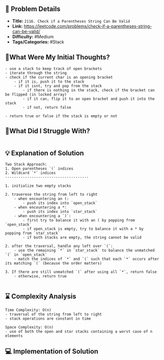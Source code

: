 ## 📝 Problem Details

- **Title:** `2116. Check if a Parentheses String Can Be Valid`
- **Link:** https://leetcode.com/problems/check-if-a-parentheses-string-can-be-valid/
- **Difficulty:** #Medium 
- **Tags/Categories:** #Stack 

## 💭What Were My Initial Thoughts?

```
- use a stack to keep track of open brackets
- iterate through the string
- check if the current char is an opening bracket
	- if it is, push it to the stack 
	- if it isnt, try and pop from the stack
		- if there is nothing in the stack, check if the bracket can be flipped (in locked array)
		- if it can, flip it to an open bracket and push it into the stack 
		- if not, return false

- return true or false if the stack is empty or not 
```

## 🤔What Did I Struggle With?

```

```

## 💡 Explanation of Solution

```
Two Stack Approach:
1. Open parentheses `(` indices
2. Wildcard `*` indices
--------------------------------------

1. initialize two empty stacks

2. traverese the string from left to right 
	- when encountering an (:
		- push its index into `open_stack`
	- when encountering a *:
		- push its index into `star_stack`
	- when encountering a `)`:
		- first try to balance it with an ( by popping from `open_stack`
		- if open_stack is empty, try to balance it with a * by popping from `star_stack`
		- if both stacks are empty, the string cannot be valid

2. after the traversal, handle any left over `(`:
	- use the remaining `*` in `star_stack` to balance the unmatched `(` in `open_stack`
	- match the indices of `*` and `(` such that each `*` occurs after its matching `(` (because the order matters)

3. If there are still unmatched `(` after using all `*`, return false
	- otherwise, return true


```

## ⌛ Complexity Analysis

```
Time Complexity: O(n)
- traversal of the string from left to right
- stack operations are constant in time 

Space Complexity: O(n)
- use of both the open and star stacks containing a worst case of n elements

```

## 💻 Implementation of Solution

```cpp

```